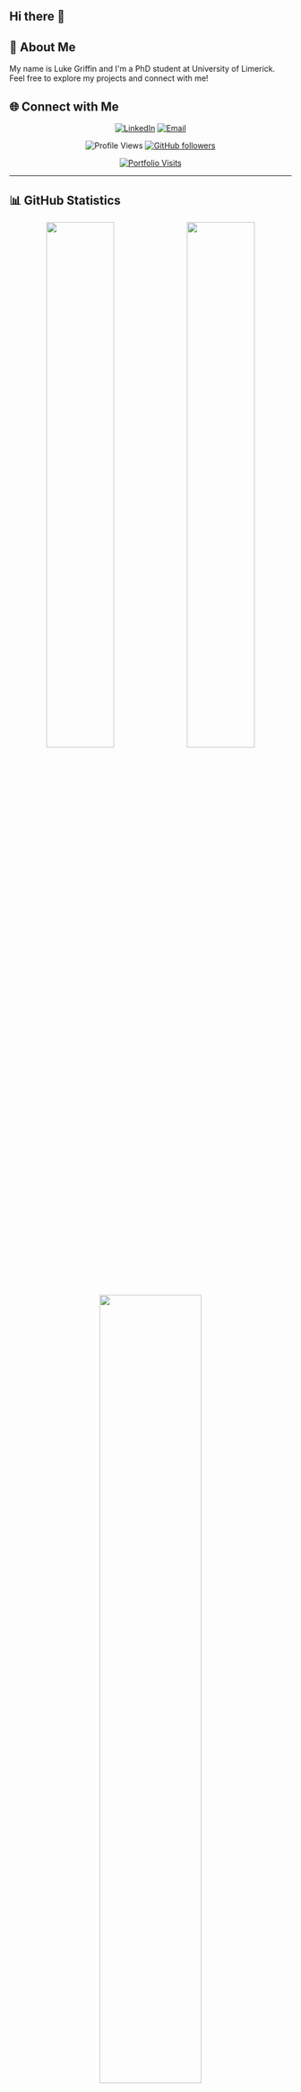 ## Hi there 👋

## 🚀 About Me

My name is Luke Griffin and I'm a PhD student at University of Limerick. Feel free to explore my projects and connect with me!


## 🌐 Connect with Me

<div align="center">
  

  [![LinkedIn](https://img.shields.io/badge/LinkedIn-0077B5?style=for-the-badge&logo=linkedin&logoColor=white)](https://www.linkedin.com/in/luke-griffin-344854279)
  [![Email](https://img.shields.io/badge/Email-D14836?style=for-the-badge&logo=gmail&logoColor=white)](21334528@studentmail.ul.ie)
  
  ![Profile Views](https://komarev.com/ghpvc/?username=LukeGrif&color=brightgreen&style=for-the-badge)
  [![GitHub followers](https://img.shields.io/github/followers/LukeGrif.svg?style=for-the-badge&color=blue)](https://github.com/LukeGrif?tab=followers)

  [![Portfolio Visits](https://img.shields.io/badge/dynamic/json?color=brightgreen&label=Personal%20Portfolio%20Visits&query=count&url=https://api.counterapi.dev/v1/LukeGrif/portfolio)](https://lukegrif.github.io/)


  
</div>

---

## 📊 GitHub Statistics

<div align="center">
  
  <img width="49%" src="https://github-readme-stats.vercel.app/api?username=LukeGrif&show_icons=true&theme=tokyonight&count_private=true&hide_border=true&bg_color=0D1117" />
  <img width="49%" src="https://github-readme-streak-stats.herokuapp.com/?user=LukeGrif&theme=tokyonight&hide_border=true&background=0D1117" />
  
</div>

<div align="center">
  
  <img width="60%" src="https://github-readme-stats.vercel.app/api/top-langs/?username=LukeGrif&layout=compact&theme=tokyonight&hide_border=true&bg_color=0D1117" />
  
</div>

